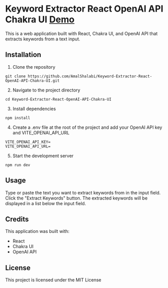 # Keyword Extractor React OpenAI API Chakra UI <a href="https://amalshalabi.github.io/Keyword-Extractor-React-OpenAI-API-Chakra-UI/" target="_blank">Demo</a>  

This is a web application built with React, Chakra UI, and OpenAI API that extracts keywords from a text input.

## Installation
1. Clone the repository
```
git clone https://github.com/AmalShalabi/Keyword-Extractor-React-OpenAI-API-Chakra-UI.git
```
2. Navigate to the project directory
```
cd Keyword-Extractor-React-OpenAI-API-Chakra-UI
```
3. Install dependencies
```
npm install
```
4. Create a .env file at the root of the project and add your OpenAI API key and VITE_OPENAI_API_URL
```
VITE_OPENAI_API_KEY=
VITE_OPENAI_API_URL=
```
5. Start the development server
```
npm run dev
```
## Usage
Type or paste the text you want to extract keywords from in the input field.
Click the "Extract Keywords" button.
The extracted keywords will be displayed in a list below the input field.

## Credits
This application was built with:
- React
- Chakra UI
- OpenAI API

## License
This project is licensed under the MIT License 
